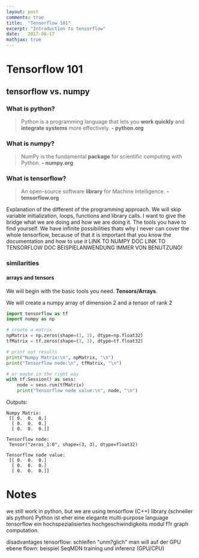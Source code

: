 ```yaml
---
layout: post
comments: true
title:  "Tensorflow 101"
excerpt: "Introduction to tensorflow"
date:   2017-08-17
mathjax: true
---
```


# Tensorflow 101

## tensorflow vs. numpy

### What is python?
> Python is a programming language that lets you **work quickly** and 
**integrate systems** more effectively. 
 **- python.org**
 
### What is numpy?
> NumPy is the fundamental **package** for scientific computing with Python. 
  **- numpy.org**

### What is tensorflow?
> An open-source software **library** for Machine Intelligence.
  **- tensorflow.org**

Explanation of the different of the programming approach.
We will skip variable initialization, loops, functions and library calls. I 
want to give the bridge what we are doing and how we are doing it. The tools
you have to find yourself. We have infinite possibilities thats why I never 
can cover the whole tensorflow, because of that it is important that you know 
the documentation and how to use it
LINK TO NUMPY DOC
LINK TO TENSORFLOW DOC
BEISPIELANWENDUNG IMMER VON BENUTZUNG!

### similarities

#### arrays and tensors
We will begin with the basic tools you need. **Tensors/Arrays**.

We will create a numpy array of dimension 2 and a tensor of rank 2
```python
import tensorflow as tf
import numpy as np

# create a matrix
npMatrix = np.zeros(shape=(3, 3), dtype=np.float32)
tfMatrix = tf.zeros(shape=(3, 3), dtype=tf.float32)

# print out results
print("Numpy Matrix:\n", npMatrix, "\n")
print("Tensorflow node:\n", tfMatrix, "\n")

# or maybe in the right way
with tf.Session() as sess:
    node = sess.run(tfMatrix)
    print("Tensorflow node value:\n", node, "\n")
```
Outputs:
```
Numpy Matrix:
 [[ 0.  0.  0.]
  [ 0.  0.  0.]
  [ 0.  0.  0.]] 
  
Tensorflow node:
 Tensor("zeros_1:0", shape=(3, 3), dtype=float32)
 
Tensorflow node value:
 [[ 0.  0.  0.]
  [ 0.  0.  0.]
  [ 0.  0.  0.]] 
```

# Notes
we still work in python, but we are using tensorflow (C++) library (schneller
als python) Python ist eher eine elegante multi-purpose language tensorflow 
ein hochspezialisiertes hochgeschwindigkeits modul f?r graph computation.


disadvantages tensorflow: schleifen "unm?glich" man will auf der GPU ebene
flown: beispiel SeqMDN training und inferenz (GPU/CPU)